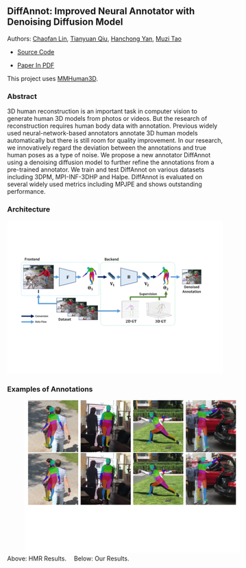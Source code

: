 ## DiffAnnot: Improved Neural Annotator with Denoising Diffusion Model

Authors: [Chaofan Lin](https://github.com/SiriusNEO), [Tianyuan Qiu](https://github.com/PaperL), [Hanchong Yan](https://github.com/brandon-yan), [Muzi Tao](https://github.com/Seanzzia)

- [Source Code](https://github.com/PaperL/Human-3D-Diffusion)

- [Paper In PDF](DiffAnnot.pdf)

This project uses [MMHuman3D](https://github.com/open-mmlab/mmhuman3d/).

### Abstract

3D human reconstruction is an important task in computer vision to generate human 3D models from photos or videos. But the research of reconstruction requires human body data with annotation.  Previous widely used neural-network-based annotators annotate 3D human models automatically but there is still room for quality improvement. In our research, we innovatively regard the deviation between the annotations and true human poses as a type of noise. We propose a new annotator DiffAnnot using a denoising diffusion model to further refine the annotations from a pre-trained annotator. We train and test DiffAnnot on various datasets including 3DPM, MPI-INF-3DHP and Halpe. DiffAnnot is evaluated on several widely used metrics including MPJPE and shows outstanding performance.

### Architecture

![](pipeline.png)


### Examples of Annotations
<img style="margin: 0px 40px;" src="mesh.jpg" width="2000"/>
<br>
Above: HMR Results. 　Below: Our Results.
